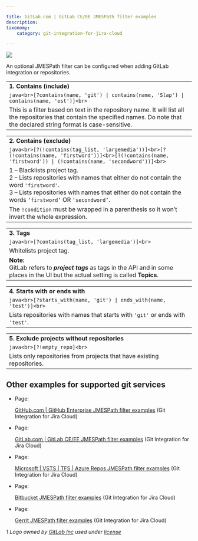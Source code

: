 ```yaml
---

title: GitLab.com | GitLab CE/EE JMESPath filter examples
description:
taxonomy:
    category: git-integration-for-jira-cloud

---
```

![](https://bigbrassband.atlassian.net/wiki/download/thumbnails/1349615801/gitlab-mobile-custom1.png?version=1&modificationDate=1615466210438&cacheVersion=1&api=v2&width=226&height=70)

An optional JMESPath filter can be configured when adding GitLab integration or repositories.

|     |
| --- |
| **1\. Contains (include)** |
| ```java<br>[?contains(name, 'git') \| contains(name, 'Slap') \| contains(name, 'est')]<br>``` |
| This is a filter based on text in the repository name. It will list all the repositories that contain the specified names. Do note that the declared string format is case-sensitive. |

|     |
| --- |
| **2\. Contains (exclude)** |
| ```java<br>[?(!contains(tag_list, 'largemedia'))]<br>[?(!contains(name, 'firstword'))]<br>[?(!contains(name, 'firstword')) \| (!contains(name, 'secondword'))]<br>``` |
| 1 – Blacklists project tag.  <br>2 – Lists repositories with names that either do not contain the word `'firstword'`.  <br>3 – Lists repositories with names that either do not contain the words `‘firstword’` OR `‘secondword’`. |
| The `!condition` must be wrapped in a parenthesis so it won’t invert the whole expression. |

|     |
| --- |
| **3\. Tags** |
| ```java<br>[?contains(tag_list, 'largemedia')]<br>``` |
| Whitelists project tag. |
| **Note:**  <br>GitLab refers to _**project tags**_ as tags in the API and in some places in the UI but the actual setting is called **Topics**. |

|     |
| --- |
| **4\. Starts with or ends with** |
| ```java<br>[?starts_with(name, 'git') \| ends_with(name, 'test')]<br>``` |
| Lists repositories with names that starts with `'git'` or ends with `'test'`. |

|     |
| --- |
| **5\. Exclude projects without repositories** |
| ```java<br>[?!empty_repo]<br>``` |
| Lists only repositories from projects that have existing repositories. |

## Other examples for supported git services

*   Page:

    [GitHub.com | GitHub Enterprise JMESPath filter examples](/wiki/spaces/GITCLOUD/pages/1349615768/GitHub.com+%7C+GitHub+Enterprise+JMESPath+filter+examples) (Git Integration for Jira Cloud)

*   Page:

    [GitLab.com | GitLab CE/EE JMESPath filter examples](/wiki/spaces/GITCLOUD/pages/1349615801) (Git Integration for Jira Cloud)

*   Page:

    [Microsoft | VSTS | TFS | Azure Repos JMESPath filter examples](/wiki/spaces/GITCLOUD/pages/1343979648/Microsoft+%7C+VSTS+%7C+TFS+%7C+Azure+Repos+JMESPath+filter+examples) (Git Integration for Jira Cloud)

*   Page:

    [Bitbucket JMESPath filter examples](/wiki/spaces/GITCLOUD/pages/1349615828/Bitbucket+JMESPath+filter+examples) (Git Integration for Jira Cloud)

*   Page:

    [Gerrit JMESPath filter examples](/wiki/spaces/GITCLOUD/pages/1898020871/Gerrit+JMESPath+filter+examples) (Git Integration for Jira Cloud)


1 _Logo owned by_ [_GitLab Inc_](https://gitlab.com/) _used under_ [_license_](https://creativecommons.org/licenses/by-nc-sa/4.0/)